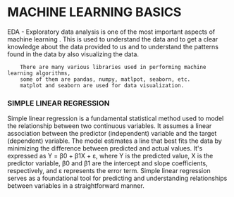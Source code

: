 <h1>MACHINE LEARNING BASICS</h1>

<p>
  EDA - Exploratory data analysis is one of the most important aspects of machine learning .
        This is used to understand the data and to get a clear knowledge about the data provided
        to us and to understand the patterns found in the data by also visualizing the data.

        There are many various libraries used in performing machine learning algorithms,
        some of them are pandas, numpy, matlpot, seaborn, etc.
        matplot and seaborn are used for data visualization.
</p>

<p>
  <h3>SIMPLE LINEAR REGRESSION</h3>
Simple linear regression is a fundamental statistical method used to model the relationship between two continuous variables. It assumes a linear association between the predictor (independent) variable and the target (dependent) variable. The model estimates a line that best fits the data by minimizing the difference between predicted and actual values. It's expressed as Y = β0 + β1X + ε, where Y is the predicted value, X is the predictor variable, β0 and β1 are the intercept and slope coefficients, respectively, and ε represents the error term. Simple linear regression serves as a foundational tool for predicting and understanding relationships between variables in a straightforward manner.
</p>
